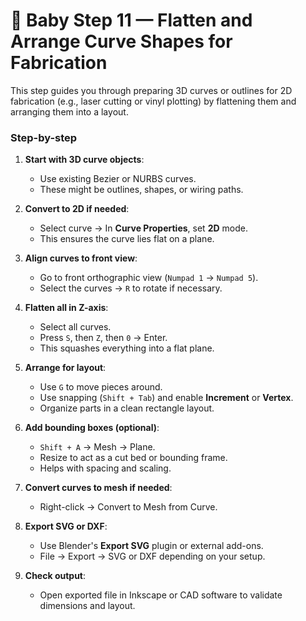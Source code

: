 # 🧮 Baby Step 11 — Flatten and Arrange Curve Shapes for Fabrication

This step guides you through preparing 3D curves or outlines for 2D fabrication (e.g., laser cutting or vinyl plotting) by flattening them and arranging them into a layout.

### Step-by-step

1. **Start with 3D curve objects**:
   - Use existing Bezier or NURBS curves.
   - These might be outlines, shapes, or wiring paths.

2. **Convert to 2D if needed**:
   - Select curve → In **Curve Properties**, set **2D** mode.
   - This ensures the curve lies flat on a plane.

3. **Align curves to front view**:
   - Go to front orthographic view (`Numpad 1` → `Numpad 5`).
   - Select the curves → `R` to rotate if necessary.

4. **Flatten all in Z-axis**:
   - Select all curves.
   - Press `S`, then `Z`, then `0` → Enter.
   - This squashes everything into a flat plane.

5. **Arrange for layout**:
   - Use `G` to move pieces around.
   - Use snapping (`Shift + Tab`) and enable **Increment** or **Vertex**.
   - Organize parts in a clean rectangle layout.

6. **Add bounding boxes (optional)**:
   - `Shift + A` → Mesh → Plane.
   - Resize to act as a cut bed or bounding frame.
   - Helps with spacing and scaling.

7. **Convert curves to mesh if needed**:
   - Right-click → Convert to Mesh from Curve.

8. **Export SVG or DXF**:
   - Use Blender's **Export SVG** plugin or external add-ons.
   - File → Export → SVG or DXF depending on your setup.

9. **Check output**:
   - Open exported file in Inkscape or CAD software to validate dimensions and layout.